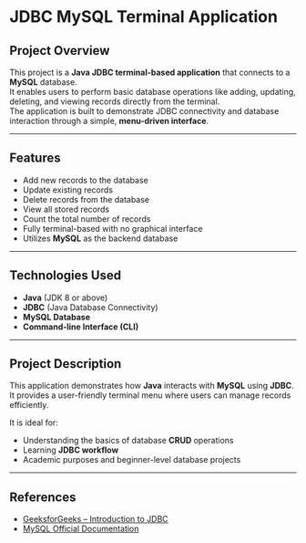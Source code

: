 # JDBC MySQL Terminal Application

## Project Overview
This project is a **Java JDBC terminal-based application** that connects to a **MySQL** database.  
It enables users to perform basic database operations like adding, updating, deleting, and viewing records directly from the terminal.  
The application is built to demonstrate JDBC connectivity and database interaction through a simple, **menu-driven interface**.

---

## Features
- Add new records to the database  
- Update existing records  
- Delete records from the database  
- View all stored records  
- Count the total number of records  
- Fully terminal-based with no graphical interface  
- Utilizes **MySQL** as the backend database  

---

## Technologies Used
- **Java** (JDK 8 or above)  
- **JDBC** (Java Database Connectivity)  
- **MySQL Database**  
- **Command-line Interface (CLI)**  

---

## Project Description
This application demonstrates how **Java** interacts with **MySQL** using **JDBC**.  
It provides a user-friendly terminal menu where users can manage records efficiently.  

It is ideal for:
- Understanding the basics of database **CRUD** operations  
- Learning **JDBC workflow**  
- Academic purposes and beginner-level database projects  

---

## References
- [GeeksforGeeks – Introduction to JDBC](https://www.geeksforgeeks.org/introduction-to-jdbc/)  
- [MySQL Official Documentation](https://dev.mysql.com/doc/)  
